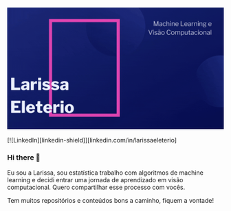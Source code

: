 ![](Larissa_Eleterio.gif)

[![LinkedIn][linkedin-shield]][linkedin.com/in/larissaeleterio]
### Hi there 👋


Eu sou a Larissa, sou estatística trabalho com algoritmos de machine learning e decidi entrar uma jornada de aprendizado em visão computacional. Quero compartilhar esse processo com vocês.

Tem muitos repositórios e conteúdos bons a caminho, fiquem a vontade!


<!--
**larissa-eleterio/larissa-eleterio** is a ✨ _special_ ✨ repository because its `README.md` (this file) appears on your GitHub profile.

Here are some ideas to get you started:

- 🔭 I’m currently working on ...
- 🌱 I’m currently learning ...
- 👯 I’m looking to collaborate on ...
- 🤔 I’m looking for help with ...
- 💬 Ask me about ...
- 📫 How to reach me: ...
- 😄 Pronouns: ...
- ⚡ Fun fact: ...
-->
